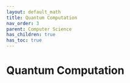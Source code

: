 ```yaml
---
layout: default_math
title: Quantum Computation
nav_order: 3
parent: Computer Science
has_children: true
has_toc: true
---
```


# Quantum Computation


